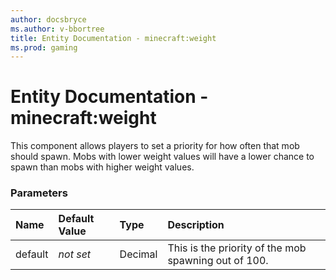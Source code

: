 ```yaml
---
author: docsbryce
ms.author: v-bbortree
title: Entity Documentation - minecraft:weight
ms.prod: gaming
---
```


# Entity Documentation - minecraft:weight

This component allows players to set a priority for how often that mob should spawn. Mobs with lower weight values will have a lower chance to spawn than mobs with higher weight values.

### Parameters

|Name |Default Value |Type |Description |
|:-----------|:-----------|:-----------|:-----------|
|default |*not set*|Decimal| This is the priority of the mob spawning out of 100. |
